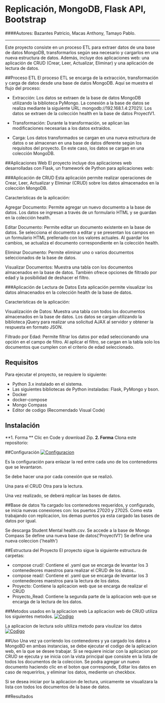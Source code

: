 # Replicación, MongoDB, Flask API, Bootstrap

####Autores: Bazantes Patricio, Macas Anthony, Tamayo Pablo.

------------

Este proyecto consiste en un proceso ETL para extraer datos de una base de datos MongoDB, transformarlos según sea necesario y cargarlos en una nueva estructura de datos. Además, incluye dos aplicaciones web: una aplicación de CRUD (Crear, Leer, Actualizar, Eliminar) y una aplicación de lectura de datos.

##Proceso ETL
El proceso ETL se encarga de la extracción, transformación y carga de datos desde una base de datos MongoDB. Aquí se muestra el flujo del proceso:

- Extracción: Los datos se extraen de la base de datos MongoDB utilizando la biblioteca PyMongo. La conexión a la base de datos se realiza mediante la siguiente URL: mongodb://192.168.1.4:27021/. Los datos se extraen de la colección health en la base de datos ProyectV1.

- Transformación: Durante la transformación, se aplican las modificaciones necesarias a los datos extraídos.

- Carga: Los datos transformados se cargan en una nueva estructura de datos o se almacenan en una base de datos diferente según los requisitos del proyecto. En este caso, los datos se cargan en una colección MongoDB.

##Aplicaciones Web
El proyecto incluye dos aplicaciones web desarrolladas con Flask, un framework de Python para aplicaciones web:

###Aplicación de CRUD
Esta aplicación permite realizar operaciones de Crear, Leer, Actualizar y Eliminar (CRUD) sobre los datos almacenados en la colección MongoDB.

Características de la aplicación:

Agregar Documento: Permite agregar un nuevo documento a la base de datos. Los datos se ingresan a través de un formulario HTML y se guardan en la colección health.

Editar Documento: Permite editar un documento existente en la base de datos. Se selecciona el documento a editar y se presentan los campos en un formulario HTML prellenado con los valores actuales. Al guardar los cambios, se actualiza el documento correspondiente en la colección health.

Eliminar Documento: Permite eliminar uno o varios documentos seleccionados de la base de datos.

Visualizar Documentos: Muestra una tabla con los documentos almacenados en la base de datos. También ofrece opciones de filtrado por edad y la posibilidad de deshacer el filtro.

###Aplicación de Lectura de Datos
Esta aplicación permite visualizar los datos almacenados en la colección health de la base de datos.

Características de la aplicación:

Visualización de Datos: Muestra una tabla con todos los documentos almacenados en la base de datos. Los datos se cargan utilizando la biblioteca jQuery para realizar una solicitud AJAX al servidor y obtener la respuesta en formato JSON.

Filtrado por Edad: Permite filtrar los datos por edad seleccionando una opción en el campo de filtro. Al aplicar el filtro, se cargan en la tabla solo los documentos que cumplen con el criterio de edad seleccionado.

## Requisitos
Para ejecutar el proyecto, se requiere lo siguiente:

- Python 3.x instalado en el sistema.
- Las siguientes bibliotecas de Python instaladas: Flask, PyMongo y bson.
- Docker
- docker-compose
- Mongo Compass
- Editor de codigo (Recomendado Visual Code)

## Instalación
**1. Forma ** Clic en Code y download Zip.
**2. Forma** Clona este repositorio:
   

##Configuración
[![Configuracion](https://blogger.googleusercontent.com/img/b/R29vZ2xl/AVvXsEie0j_TBXANSRNFiHkHF4fzdfAs9uDx3DZH5EdWjTB9b7BE_s7kypiIdQN51yUKdAQAluufQp2WShmOdKikRYnaq7h6ILErsm3MXdTmAKIOnmDVhekd7j050cwcPhxpzCEY6oleXA7rDLy-1LwTEgYC8uJYzfAHIlxDBahIkTB7KoMiswXrQKUaEhYOS8aR/s320/33.JPG "Configuracion")](https://blogger.googleusercontent.com/img/b/R29vZ2xl/AVvXsEie0j_TBXANSRNFiHkHF4fzdfAs9uDx3DZH5EdWjTB9b7BE_s7kypiIdQN51yUKdAQAluufQp2WShmOdKikRYnaq7h6ILErsm3MXdTmAKIOnmDVhekd7j050cwcPhxpzCEY6oleXA7rDLy-1LwTEgYC8uJYzfAHIlxDBahIkTB7KoMiswXrQKUaEhYOS8aR/s320/33.JPG "Configuracion")

Es la configuración para enlazar la red entre cada uno de los contenedores que se levantaron.

Se debe hacer una por cada conexión que se realizó.

Una para el CRUD
Otra para la lectura.

Una vez realizado, se deberá replicar las bases de datos.


##Base de datos
Ya cargado los contenedores requeridos, y configurado, se inicia nuevas conexiones con: los puertos 27020 y 27025. Como esta trabajando con replicacion, los demas puertos ya esta cargado las bases de datos por igual.

Se descarga Student Mental health.csv.
Se accede a la base de  Mongo Compass
Se define una nueva base de datos('ProyectV1')
Se define una nueva coleccion ('health')

##Estructura del Proyecto
El proyecto sigue la siguiente estructura de carpetas:

- compose crud/: Contiene el .yaml que se encarga de levantar los 3 contenedeores maestros para realizar el CRUD de los datos..
- compose read/: Contiene el .yaml que se encarga de levantar los 3 contenedeores maestros para la lectura de los datos.
- Proyecto: Contiene la aplicacion web que se encarga de realizar el CRUD
- Proyecto_Read: Contiene la segunda parte de la aplicacion web que se encarga de la lectura de los datos.

##Metodos usados en la aplicacion web
La aplicacion web de CRUD utiliza los siguientes metodos.
[![Codigo](https://blogger.googleusercontent.com/img/b/R29vZ2xl/AVvXsEj7R9ixEh23pLMNZ3hprunGqsxQkC_3czZpn9wx8KqNPCCTInDASQmiIc4I8UHqhPt8DcXWStT9QFa_RfB4ffZ6aAtbFVPFqWIsMKxC2NhSIgApb_UcciytXgcK8rQnMj2vntv07O4383WGiXuaAqLWkcRGyLPL8uRViAFSC4NXCmeAV6JmwyjLQNH6c5eK/s320/21.JPG "Codigo")](https://blogger.googleusercontent.com/img/b/R29vZ2xl/AVvXsEj7R9ixEh23pLMNZ3hprunGqsxQkC_3czZpn9wx8KqNPCCTInDASQmiIc4I8UHqhPt8DcXWStT9QFa_RfB4ffZ6aAtbFVPFqWIsMKxC2NhSIgApb_UcciytXgcK8rQnMj2vntv07O4383WGiXuaAqLWkcRGyLPL8uRViAFSC4NXCmeAV6JmwyjLQNH6c5eK/s320/21.JPG "Codigo")

La aplicacion de lectura solo ultiliza metodo para visulizar los datos
[![Codigo](https://blogger.googleusercontent.com/img/b/R29vZ2xl/AVvXsEgIT9uI8SKU_-DcBK3uevOUS_49N1Dadqo1VbjbiFht7FGYHZHduzF8tkN4Z75rsBFMDUJ6kQVmpwodMgyzxTKosrGTfc6Hvfak3iMH5_GRqu-G6lHl5z5H0qtQBuJd5MOxoparHbLkRF9UKofZ0wq59Mk4-UOs1IDc3Ibcx9dsWXCh7FXNHnIfKmzmy3oC/s320/22.JPG "Codigo")](https://blogger.googleusercontent.com/img/b/R29vZ2xl/AVvXsEgIT9uI8SKU_-DcBK3uevOUS_49N1Dadqo1VbjbiFht7FGYHZHduzF8tkN4Z75rsBFMDUJ6kQVmpwodMgyzxTKosrGTfc6Hvfak3iMH5_GRqu-G6lHl5z5H0qtQBuJd5MOxoparHbLkRF9UKofZ0wq59Mk4-UOs1IDc3Ibcx9dsWXCh7FXNHnIfKmzmy3oC/s320/22.JPG "Codigo")


##Uso
Una vez ya corriendo los contenedores y ya cargado los datos a MongoBD en ambas instancias, se debe ejecutar el codigo de la aplicacion web, en la que se desee trabajar.
Si se requiere iniciar con la aplicacion por CRUD se ejecuta y se inicia con la vista principal que consiste en la lista de todos los documentos de la coleccion. Se podra agregar un nuevo documento haciendo clic en el boton que corresponde, Editar los datos en caso de requerirlos, y eliminar los datos, mediente un checkbox.

Si se desea iniciar por la aplicacion de lectura, unicamente se visualizara la lista con todos los documentos de la base de datos.

##Resultados
